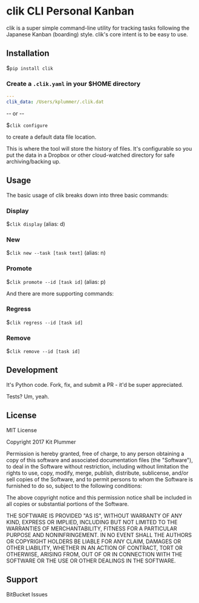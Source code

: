 # clik CLI Personal Kanban
clik is a super simple command-line utility for tracking tasks following the Japanese Kanban (boarding) style.  clik's core intent is to be easy to use.

## Installation

$`pip install clik`

### Create a `.clik.yaml` in your $HOME directory

```yaml
---
clik_data: /Users/kplummer/.clik.dat
```

-- or --

$`clik configure`

to create a default data file location.

This is where the tool will store the history of files.  It's configurable so you put the data in a Dropbox or other cloud-watched directory for safe archiving/backing up.

## Usage
The basic usage of clik breaks down into three basic commands:

### Display

$`clik display` (alias: d)

### New

$`clik new --task [task text]` (alias: n)

### Promote

$`clik promote --id [task id]` (alias: p)

And there are more supporting commands:

### Regress

$`clik regress --id [task id]`

### Remove

$`clik remove --id [task id]`

## Development

It's Python code.  Fork, fix, and submit a PR - it'd be super appreciated.

Tests?  Um, yeah.

## License

MIT License

Copyright 2017 Kit Plummer

Permission is hereby granted, free of charge, to any person obtaining a copy of this software and associated documentation files (the "Software"), to deal in the Software without restriction, including without limitation the rights to use, copy, modify, merge, publish, distribute, sublicense, and/or sell copies of the Software, and to permit persons to whom the Software is furnished to do so, subject to the following conditions:

The above copyright notice and this permission notice shall be included in all copies or substantial portions of the Software.

THE SOFTWARE IS PROVIDED "AS IS", WITHOUT WARRANTY OF ANY KIND, EXPRESS OR IMPLIED, INCLUDING BUT NOT LIMITED TO THE WARRANTIES OF MERCHANTABILITY, FITNESS FOR A PARTICULAR PURPOSE AND NONINFRINGEMENT. IN NO EVENT SHALL THE AUTHORS OR COPYRIGHT HOLDERS BE LIABLE FOR ANY CLAIM, DAMAGES OR OTHER LIABILITY, WHETHER IN AN ACTION OF CONTRACT, TORT OR OTHERWISE, ARISING FROM, OUT OF OR IN CONNECTION WITH THE SOFTWARE OR THE USE OR OTHER DEALINGS IN THE SOFTWARE.

## Support

BitBucket Issues
